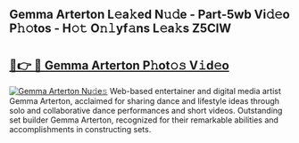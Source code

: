 ## Gemma Arterton L𝚎a𝚔ed N𝚞𝚍e - Part-5wb Vi𝚍𝚎o P𝚑𝚘tos - H𝚘𝚝 O𝚗𝚕yf𝚊ns L𝚎a𝚔s Z5ClW

# <h2><a href="http://kff5d5g.oniu.top/?m=Gemma+Arterton">🔗👉 🔴 Gemma Arterton P𝚑ot𝚘𝚜 V𝚒d𝚎o</a></h2>

[![Gemma Arterton Nu𝚍e𝚜](https://i.imgur.com/0qMVB7G.gif)](http://kff5d5g.oniu.top/?m=Gemma+Arterton)
Web-based entertainer and digital media artist Gemma Arterton, acclaimed for sharing dance and lifestyle ideas through solo and collaborative dance performances and short videos. Outstanding set builder Gemma Arterton, recognized for their remarkable abilities and accomplishments in constructing sets.  
